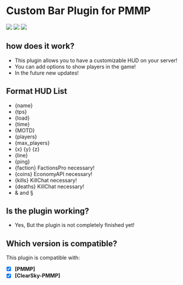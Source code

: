 # Custom Bar Plugin for PMMP

[![](https://poggit.pmmp.io/shield.dl.total/CustomBar)](https://poggit.pmmp.io/p/CustomBar)
[![](https://poggit.pmmp.io/shield.api/CustomBar)](https://poggit.pmmp.io/p/CustomBar)
[![](https://poggit.pmmp.io/shield.state/CustomBar)](https://poggit.pmmp.io/p/CustomBar)

## how does it work?

* This plugin allows you to have a customizable HUD on your server!
* You can add options to show players in the game!
* In the future new updates!

## Format HUD List

* {name}
* {tps} 
* {load}
* {time}
* {MOTD}
* {players}
* {max_players}
* {x} {y} {z}
* {line}
* {ping}
* {faction} FactionsPro necessary!
* {coins} EconomyAPI necessary!
* {kills} KillChat necessary!
* {deaths} KillChat necessary!
* & and §

## Is the plugin working?

* Yes, But the plugin is not completely finished yet!

## Which version is compatible?

This plugin is compatible with:
- [x] **[PMMP]**
- [x] **[ClearSky-PMMP]**

